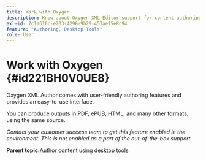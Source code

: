```yaml
---
title: Work with Oxygen
description: Know about Oxygen XML Editor support for content authoring and publishing in AEM Guides.
exl-id: 7c1a610c-e203-4298-9b29-457aef5e8c94
feature: "Authoring, Desktop Tools"
role: User
---
```

# Work with Oxygen {#id221BH0V0UE8}

Oxygen XML Author comes with user-friendly authoring features and provides an easy-to-use interface.

You can produce outputs in PDF, ePUB, HTML, and many other formats, using the same source.

*Contact your customer success team to get this feature enabled in the environment. This is not enabled as a part of the out-of-the-box support.*

**Parent topic:**[Author content using desktop tools](author-desktop-tools.md)
